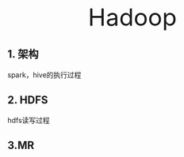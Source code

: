 <center><font size='60'>Hadoop</font></center>

## 1. 架构

spark，hive的执行过程

## 2. HDFS

hdfs读写过程

## 3.MR

